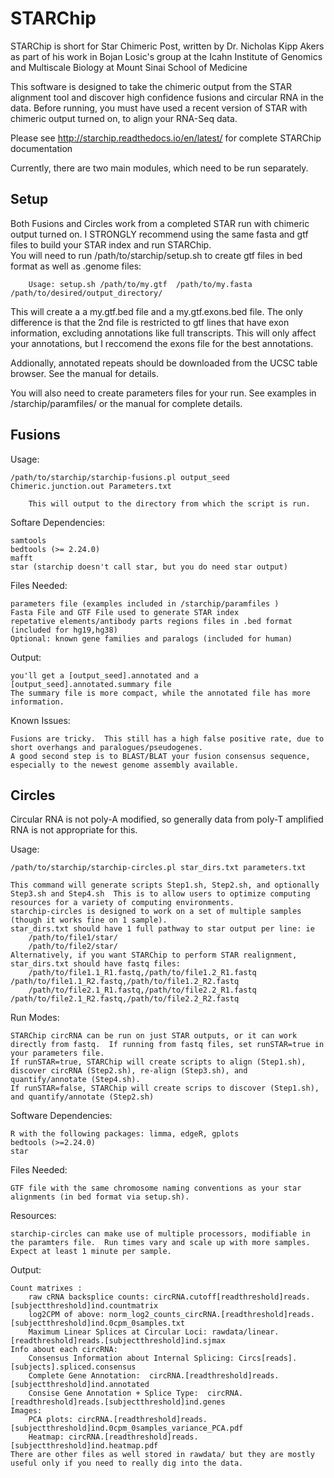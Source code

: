 STARChip
==========
STARChip is short for Star Chimeric Post, written by Dr. Nicholas Kipp Akers as part of his work in Bojan Losic's group at the Icahn Institute of Genomics and Multiscale Biology at Mount Sinai School of Medicine

This software is designed to take the chimeric output from the STAR alignment tool and discover high confidence fusions and circular RNA in the data. 
Before running, you must have used a recent version of STAR with chimeric output turned on, to align your RNA-Seq data.

Please see http://starchip.readthedocs.io/en/latest/ for complete STARChip documentation

Currently, there are two main modules, which need to be run separately. 

## Setup ##

Both Fusions and Circles work from a completed STAR run with chimeric output turned on.  I STRONGLY recommend using the same fasta and gtf files to build your STAR index and run STARChip.    
You will need to run /path/to/starchip/setup.sh to create gtf files in bed format as well as .genome files:
	
		Usage: setup.sh /path/to/my.gtf  /path/to/my.fasta /path/to/desired/output_directory/

This will create a a my.gtf.bed file and a my.gtf.exons.bed file.  The only difference is that the 2nd file is restricted to gtf lines that have exon information, excluding annotations like full transcripts.  This will only affect your annotations, but I reccomend the exons file for the best annotations.   

Addionally, annotated repeats should be downloaded from the UCSC table browser.  See the manual for details.  

You will also need to create parameters files for your run.  See examples in /starchip/paramfiles/ or the manual for complete details.

##  Fusions  ##

Usage:

	/path/to/starchip/starchip-fusions.pl output_seed Chimeric.junction.out Parameters.txt
	
		This will output to the directory from which the script is run. 

Softare Dependencies:

	samtools
	bedtools (>= 2.24.0)
	mafft
	star (starchip doesn't call star, but you do need star output)

Files Needed:
	
	parameters file (examples included in /starchip/paramfiles )
	Fasta File and GTF File used to generate STAR index 
	repetative elements/antibody parts regions files in .bed format (included for hg19,hg38)
	Optional: known gene families and paralogs (included for human)

Output:

	you'll get a [output_seed].annotated and a [output_seed].annotated.summary file
	The summary file is more compact, while the annotated file has more information.  

Known Issues:

	Fusions are tricky.  This still has a high false positive rate, due to short overhangs and paralogues/pseudogenes. 
	A good second step is to BLAST/BLAT your fusion consensus sequence, especially to the newest genome assembly available. 


## Circles ##

Circular RNA is not poly-A modified, so generally data from poly-T amplified RNA is not appropriate for this.    

Usage:

	/path/to/starchip/starchip-circles.pl star_dirs.txt parameters.txt 

	This command will generate scripts Step1.sh, Step2.sh, and optionally Step3.sh and Step4.sh  This is to allow users to optimize computing resources for a variety of computing environments.  
	starchip-circles is designed to work on a set of multiple samples (though it works fine on 1 sample). 
	star_dirs.txt should have 1 full pathway to star output per line: ie 
		/path/to/file1/star/
		/path/to/file2/star/
	Alternatively, if you want STARChip to perform STAR realignment, star_dirs.txt should have fastq files:
		/path/to/file1.1_R1.fastq,/path/to/file1.2_R1.fastq  /path/to/file1.1_R2.fastq,/path/to/file1.2_R2.fastq	
		/path/to/file2.1_R1.fastq,/path/to/file2.2_R1.fastq  /path/to/file2.1_R2.fastq,/path/to/file2.2_R2.fastq	


Run Modes: 

	STARChip circRNA can be run on just STAR outputs, or it can work directly from fastq.  If running from fastq files, set runSTAR=true in your parameters file.  
	If runSTAR=true, STARChip will create scripts to align (Step1.sh), discover circRNA (Step2.sh), re-align (Step3.sh), and quantify/annotate (Step4.sh).
	If runSTAR=false, STARChip will create scrips to discover (Step1.sh), and quantify/annotate (Step2.sh) 

Software Dependencies:
	
	R with the following packages: limma, edgeR, gplots
	bedtools (>=2.24.0)
	star

Files Needed:

	GTF file with the same chromosome naming conventions as your star alignments (in bed format via setup.sh).  
	
Resources:

	starchip-circles can make use of multiple processors, modifiable in the paramters file.  Run times vary and scale up with more samples.  Expect at least 1 minute per sample. 

Output:

	Count matrixes : 
		raw cRNA backsplice counts: circRNA.cutoff[readthreshold]reads.[subjectthreshold]ind.countmatrix
		log2CPM of above: norm_log2_counts_circRNA.[readthreshold]reads.[subjectthreshold]ind.0cpm_0samples.txt 
		Maximum Linear Splices at Circular Loci: rawdata/linear.[readthreshold]reads.[subjectthreshold]ind.sjmax
	Info about each circRNA:  
		Consensus Information about Internal Splicing: Circs[reads].[subjects].spliced.consensus
		Complete Gene Annotation:  circRNA.[readthreshold]reads.[subjectthreshold]ind.annotated
		Consise Gene Annotation + Splice Type:  circRNA.[readthreshold]reads.[subjectthreshold]ind.genes
	Images:
		PCA plots: circRNA.[readthreshold]reads.[subjectthreshold]ind.0cpm_0samples_variance_PCA.pdf
		Heatmap: circRNA.[readthreshold]reads.[subjectthreshold]ind.heatmap.pdf 
	There are other files as well stored in rawdata/ but they are mostly useful only if you need to really dig into the data. 



